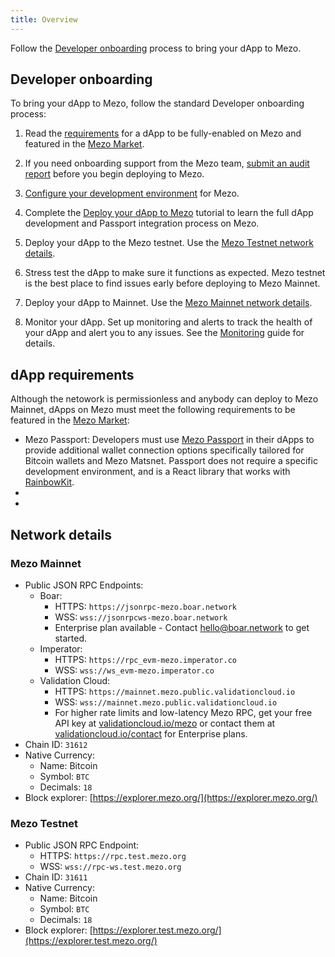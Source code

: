 ```yaml
---
title: Overview
---
```


Follow the [Developer onboarding](#developer-onboarding) process to bring your dApp to Mezo.

## Developer onboarding

To bring your dApp to Mezo, follow the standard Developer onboarding process:

1. Read the [requirements](#dapp-requirements) for a dApp to be fully-enabled on Mezo and featured in the [Mezo Market](https://mezo.org/market).

1. If you need onboarding support from the Mezo team, [submit an audit report]() before you begin deploying to Mezo.

1. [Configure your development environment](/docs/developers/getting-started/configure-environment) for Mezo.

1. Complete the [Deploy your dApp to Mezo](/docs/developers/getting-started/deploy-example-dapp) tutorial to learn the full dApp development and Passport integration process on Mezo.

1. Deploy your dApp to the Mezo testnet. Use the [Mezo Testnet network details](/docs/developers/getting-started#mezo-mainnet).

1. Stress test the dApp to make sure it functions as expected. Mezo testnet is the best place to find issues early before deploying to Mezo Mainnet.

1. Deploy your dApp to Mainnet. Use the [Mezo Mainnet network details](/docs/developers/getting-started#mezo-mainnet).

1. Monitor your dApp. Set up monitoring and alerts to track the health of your dApp and alert you to any issues. See the [Monitoring]() guide for details.

## dApp requirements

Although the netowork is permissionless and anybody can deploy to Mezo Mainnet, dApps on Mezo must meet the following requirements to be featured in the [Mezo Market](https://mezo.org/market):

- Mezo Passport: Developers must use [Mezo Passport](https://www.npmjs.com/package/@mezo-org/passport) in their dApps to provide additional wallet connection options specifically tailored for Bitcoin wallets and Mezo Matsnet. Passport does not require a specific development environment, and is a React library that works with [RainbowKit](https://rainbowkit.com/).
- 
- 

## Network details

### Mezo Mainnet

* Public JSON RPC Endpoints:
  * Boar:
    * HTTPS: `https://jsonrpc-mezo.boar.network`
    * WSS: `wss://jsonrpcws-mezo.boar.network`
    * Enterprise plan available - Contact [hello@boar.network](hello@boar.network) to get started.
  * Imperator:
    * HTTPS: `https://rpc_evm-mezo.imperator.co`
    * WSS: `wss://ws_evm-mezo.imperator.co`
  * Validation Cloud:
    * HTTPS: `https://mainnet.mezo.public.validationcloud.io`
    * WSS: `wss://mainnet.mezo.public.validationcloud.io`
    * For higher rate limits and low-latency Mezo RPC, get your free API key at [validationcloud.io/mezo](https://www.validationcloud.io/mezo) or contact them at [validationcloud.io/contact](https://validationcloud.io/contact) for Enterprise plans.
* Chain ID: `31612`
* Native Currency:
  * Name: Bitcoin
  * Symbol: `BTC`
  * Decimals: `18`
* Block explorer: [https://explorer.mezo.org/](https://explorer.mezo.org/)

### Mezo Testnet

* Public JSON RPC Endpoint:
  * HTTPS: `https://rpc.test.mezo.org`
  * WSS: `wss://rpc-ws.test.mezo.org`
* Chain ID: `31611`
* Native Currency:
  * Name: Bitcoin
  * Symbol: `BTC`
  * Decimals: `18`
* Block explorer: [https://explorer.test.mezo.org/](https://explorer.test.mezo.org/)